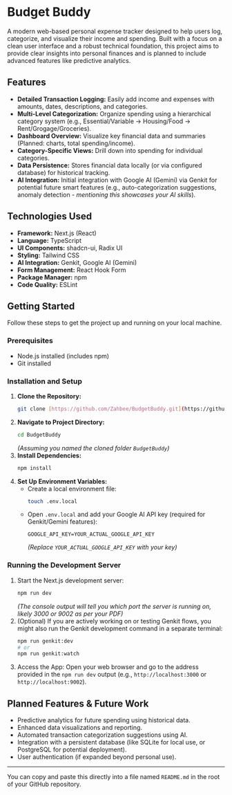 # Budget Buddy

A modern web-based personal expense tracker designed to help users log, categorize, and visualize their income and spending. Built with a focus on a clean user interface and a robust technical foundation, this project aims to provide clear insights into personal finances and is planned to include advanced features like predictive analytics.

## Features

* **Detailed Transaction Logging:** Easily add income and expenses with amounts, dates, descriptions, and categories.
* **Multi-Level Categorization:** Organize spending using a hierarchical category system (e.g., Essential/Variable -> Housing/Food -> Rent/Grogage/Groceries).
* **Dashboard Overview:** Visualize key financial data and summaries (Planned: charts, total spending/income).
* **Category-Specific Views:** Drill down into spending for individual categories.
* **Data Persistence:** Stores financial data locally (or via configured database) for historical tracking.
* **AI Integration:** Initial integration with Google AI (Gemini) via Genkit for potential future smart features (e.g., auto-categorization suggestions, anomaly detection - *mentioning this showcases your AI skills*).

## Technologies Used

* **Framework:** Next.js (React)
* **Language:** TypeScript
* **UI Components:** shadcn-ui, Radix UI
* **Styling:** Tailwind CSS
* **AI Integration:** Genkit, Google AI (Gemini)
* **Form Management:** React Hook Form
* **Package Manager:** npm
* **Code Quality:** ESLint

## Getting Started

Follow these steps to get the project up and running on your local machine.

### Prerequisites

* Node.js installed (includes npm)
* Git installed

### Installation and Setup

1.  **Clone the Repository:**
    ```bash
    git clone [https://github.com/Zahbee/BudgetBuddy.git](https://github.com/Zahbee/BudgetBuddy.git)
    ```
2.  **Navigate to Project Directory:**
    ```bash
    cd BudgetBuddy
    ```
    *(Assuming you named the cloned folder `BudgetBuddy`)*
3.  **Install Dependencies:**
    ```bash
    npm install
    ```
4.  **Set Up Environment Variables:**
    * Create a local environment file:
        ```bash
        touch .env.local
        ```
    * Open `.env.local` and add your Google AI API key (required for Genkit/Gemini features):
        ```env
        GOOGLE_API_KEY=YOUR_ACTUAL_GOOGLE_API_KEY
        ```
        *(Replace `YOUR_ACTUAL_GOOGLE_API_KEY` with your key)*

### Running the Development Server

1.  Start the Next.js development server:
    ```bash
    npm run dev
    ```
    *(The console output will tell you which port the server is running on, likely 3000 or 9002 as per your PDF)*
2.  (Optional) If you are actively working on or testing Genkit flows, you might also run the Genkit development command in a separate terminal:
    ```bash
    npm run genkit:dev
    # or
    npm run genkit:watch
    ```
3.  Access the App:
    Open your web browser and go to the address provided in the `npm run dev` output (e.g., `http://localhost:3000` or `http://localhost:9002`).

## Planned Features & Future Work

* Predictive analytics for future spending using historical data.
* Enhanced data visualizations and reporting.
* Automated transaction categorization suggestions using AI.
* Integration with a persistent database (like SQLite for local use, or PostgreSQL for potential deployment).
* User authentication (if expanded beyond personal use).

---

You can copy and paste this directly into a file named `README.md` in the root of your GitHub repository.
